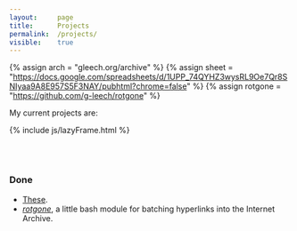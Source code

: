 ```yaml
---
layout: 	page
title: 		Projects
permalink:	/projects/
visible:	true
---
```


{%		assign arch = "gleech.org/archive"		%}
{%		assign sheet = "https://docs.google.com/spreadsheets/d/1UPP_74QYHZ3wysRL9Oe7Qr8SNIyaa9A8E957S5F3NAY/pubhtml?chrome=false"		%}
{%		assign rotgone = "https://github.com/g-leech/rotgone"		%}



My current projects are:<br>

<div id="listFrame"></div>


{%  include js/lazyFrame.html %}
<script>  
    var src = "{{sheet}}";
    definiteEvent( createIframe, [src, "listFrame"] ); 
</script>

<br><br>


<div class="accordion">
	<h3>Done</h3>
	<div>
	<ul>
		<li><a href="{{arch}}">These</a>.</li>
		<li><i><a href="{{rotgone}}">rotgone</a></i>, a little bash module for batching hyperlinks into the Internet Archive.</li>
	</ul>
	</div>
</div>
<br><br>
